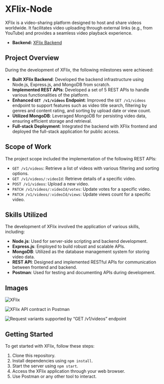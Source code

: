 # XFlix-Node

XFlix is a video-sharing platform designed to host and share videos worldwide. It facilitates video uploading through external links (e.g., from YouTube) and provides a seamless video playback experience.

- **Backend:** [XFlix Backend](https://xflix-node-teqb.onrender.com)

## Project Overview

During the development of XFlix, the following milestones were achieved:

- **Built XFlix Backend**: Developed the backend infrastructure using Node.js, Express.js, and MongoDB from scratch.
- **Implemented REST APIs**: Developed a set of 5 REST APIs to handle various functionalities of the platform.
- **Enhanced `GET /v1/videos` Endpoint**: Improved the `GET /v1/videos` endpoint to support features such as video title search, filtering by genres and content rating, and sorting by upload date or view count.
- **Utilized MongoDB**: Leveraged MongoDB for persisting video data, ensuring efficient storage and retrieval.
- **Full-stack Deployment**: Integrated the backend with XFlix frontend and deployed the full-stack application for public access.

## Scope of Work

The project scope included the implementation of the following REST APIs:

- `GET /v1/videos`: Retrieve a list of videos with various filtering and sorting options.
- `GET /v1/videos/:videoId`: Retrieve details of a specific video.
- `POST /v1/videos`: Upload a new video.
- `PATCH /v1/videos/:videoId/votes`: Update votes for a specific video.
- `PATCH /v1/videos/:videoId/views`: Update views count for a specific video.

## Skills Utilized

The development of XFlix involved the application of various skills, including:

- **Node.js**: Used for server-side scripting and backend development.
- **Express.js**: Employed to build robust and scalable APIs.
- **MongoDB**: Utilized as the database management system for storing video data.
- **REST API**: Designed and implemented RESTful APIs for communication between frontend and backend.
- **Postman**: Used for testing and documenting APIs during development.

## Images

![XFlix](https://directus.crio.do/assets/d3875f19-8dad-4ed6-9f43-924587394e89?)

![XFlix API contract in Postman](https://cdn-images.imagevenue.com/cb/54/2b/ME1944XA_o.png)

![Request variants supported by “GET /v1/videos” endpoint](https://cdn-images.imagevenue.com/b3/cc/0a/ME1944XB_o.png)

## Getting Started

To get started with XFlix, follow these steps:

1. Clone this repository.
2. Install dependencies using `npm install`.
3. Start the server using `npm start`.
4. Access the XFlix application through your web browser.
5. Use Postman or any other tool to interact.
